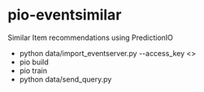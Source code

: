 # pio-eventsimilar
Similar Item recommendations using PredictionIO

- python data/import_eventserver.py --access_key <>
- pio build
- pio train
- python data/send_query.py 
